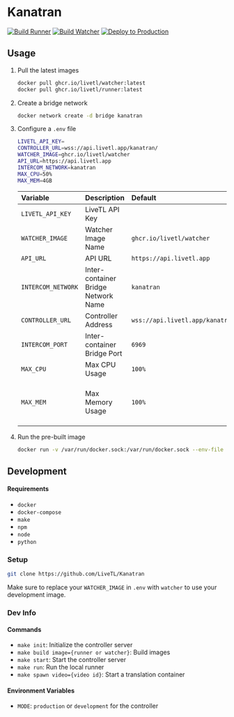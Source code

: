 # Kanatran
[![Build Runner](https://github.com/LiveTL/kanatran/actions/workflows/build_runner.yaml/badge.svg)](https://github.com/LiveTL/kanatran/actions/workflows/build_runner.yaml)
[![Build Watcher](https://github.com/LiveTL/kanatran/actions/workflows/build_watcher.yaml/badge.svg)](https://github.com/LiveTL/kanatran/actions/workflows/build_watcher.yaml)
[![Deploy to Production](https://github.com/LiveTL/kanatran/actions/workflows/deploy.yaml/badge.svg)](https://github.com/LiveTL/kanatran/actions/workflows/deploy.yaml)

## Usage


1. Pull the latest images
    ```bash
    docker pull ghcr.io/livetl/watcher:latest
    docker pull ghcr.io/livetl/runner:latest
    ```
1. Create a bridge network
    ```bash
    docker network create -d bridge kanatran
    ```
1. Configure a `.env` file
    ```bash
    LIVETL_API_KEY=
    CONTROLLER_URL=wss://api.livetl.app/kanatran/
    WATCHER_IMAGE=ghcr.io/livetl/watcher
    API_URL=https://api.livetl.app
    INTERCOM_NETWORK=kanatran
    MAX_CPU=50%
    MAX_MEM=4GB
    ```
    | Variable | Description | Default | Required | Values |
    |:---------|:------------|:--------|:---------|:-------|
    | `LIVETL_API_KEY` | LiveTL API Key | ` ` | ✅ | String |
    | `WATCHER_IMAGE` | Watcher Image Name | `ghcr.io/livetl/watcher` | ❌ | String |
    | `API_URL` | API URL | `https://api.livetl.app` | ❌ | String |
    | `INTERCOM_NETWORK` | Inter-container Bridge Network Name | `kanatran` | ❌ | String |
    | `CONTROLLER_URL` | Controller Address | `wss://api.livetl.app/kanatran/controller` | ❌ | String |
    | `INTERCOM_PORT` | Inter-container Bridge Port | `6969` | ❌ | Integer |
    | `MAX_CPU` | Max CPU Usage | `100%` | ❌ | Percentage (`__%`) |
    | `MAX_MEM` | Max Memory Usage | `100%` | ❌ | Bytes (`__GB`, `__MB`, etc.), Percentage (`__%`) |
1.  Run the pre-built image
    ```bash
    docker run -v /var/run/docker.sock:/var/run/docker.sock --env-file .env ghcr.io/livetl/runner
    ```

## Development

#### Requirements
* `docker`
* `docker-compose`
* `make`
* `npm`
* `node`
* `python`

### Setup
```bash
git clone https://github.com/LiveTL/Kanatran
```
Make sure to replace your `WATCHER_IMAGE` in `.env` with `watcher` to use your development image.

### Dev Info

#### Commands
* `make init`: Initialize the controller server
* `make build image={runner or watcher}`: Build images
* `make start`: Start the controller server
* `make run`: Run the local runner
* `make spawn video={video id}`: Start a translation container

#### Environment Variables
* `MODE`: `production` or `development` for the controller
